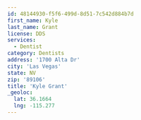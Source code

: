 ```yaml
---
id: 48144930-f5f6-499d-8d51-7c542d884b7d
first_name: Kyle
last_name: Grant
license: DDS
services:
  - Dentist
category: Dentists
address: '1700 Alta Dr'
city: 'Las Vegas'
state: NV
zip: '89106'
title: 'Kyle Grant'
_geoloc:
  lat: 36.1664
  lng: -115.277
---
```

